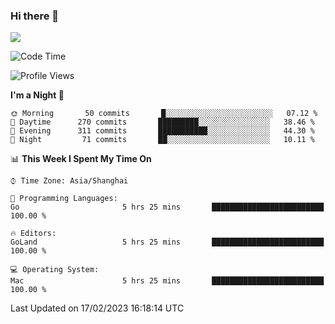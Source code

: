 ### Hi there 👋

<!--
**JJAYCHEN1e/jjaychen1e** is a ✨ _special_ ✨ repository because its `README.md` (this file) appears on your GitHub profile.

Here are some ideas to get you started:

- 🔭 I’m currently working on ...
- 🌱 I’m currently learning ...
- 👯 I’m looking to collaborate on ...
- 🤔 I’m looking for help with ...
- 💬 Ask me about ...
- 📫 How to reach me: ...
- 😄 Pronouns: ...
- ⚡ Fun fact: ...
-->

[![](https://github-readme-stats.vercel.app/api?username=jjaychen1e&show_icons=true)](https://github.com/jjaychen1e/github-readme-stats?count_private=true)

<!--START_SECTION:waka-->
![Code Time](http://img.shields.io/badge/Code%20Time-560%20hrs%2059%20mins-blue)

![Profile Views](http://img.shields.io/badge/Profile%20Views-0-blue)

**I'm a Night 🦉** 

```text
🌞 Morning       50 commits       █░░░░░░░░░░░░░░░░░░░░░░░░   07.12 % 
🌆 Daytime      270 commits       █████████░░░░░░░░░░░░░░░░   38.46 % 
🌃 Evening      311 commits       ███████████░░░░░░░░░░░░░░   44.30 % 
🌙 Night         71 commits       ██░░░░░░░░░░░░░░░░░░░░░░░   10.11 % 

```


📊 **This Week I Spent My Time On** 

```text
⌚︎ Time Zone: Asia/Shanghai

💬 Programming Languages: 
Go                       5 hrs 25 mins       █████████████████████████   100.00 % 

🔥 Editors: 
GoLand                   5 hrs 25 mins       █████████████████████████   100.00 % 

💻 Operating System: 
Mac                      5 hrs 25 mins       █████████████████████████   100.00 % 

```


 Last Updated on 17/02/2023 16:18:14 UTC
<!--END_SECTION:waka-->
